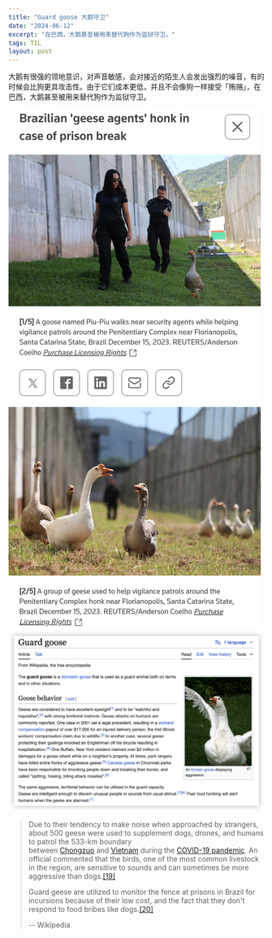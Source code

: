 ```yaml
---
title: "Guard goose 大鹅守卫"
date: "2024-06-12"
excerpt: "在巴西，大鹅甚至被用来替代狗作为监狱守卫。"
tags: TIL
layout: post
---
```


大鹅有很强的领地意识，对声音敏感，会对接近的陌生人会发出强烈的噪音，有的时候会比狗更具攻击性。由于它们成本更低，并且不会像狗一样接受「贿赂」，在巴西，大鹅甚至被用来替代狗作为监狱守卫。

![](assets/images/2024-06-12-20240612-2.png)
![guard-goose](assets/images/guard-goose.png)
 
> Due to their tendency to make noise when approached by strangers, about 500 geese were used to supplement dogs, drones, and humans to patrol the 533-km boundary between [Chongzuo](https://en.wikipedia.org/wiki/Chongzuo "Chongzuo") and [Vietnam](https://en.wikipedia.org/wiki/Vietnam "Vietnam") during the [COVID-19 pandemic](https://en.wikipedia.org/wiki/COVID-19_pandemic "COVID-19 pandemic"). An official commented that the birds, one of the most common livestock in the region, are sensitive to sounds and can sometimes be more aggressive than dogs.[[19]](https://en.wikipedia.org/wiki/Guard_goose#cite_note-19)
> 
> Guard geese are utilized to monitor the fence at prisons in Brazil for incursions because of their low cost, and the fact that they don't respond to food bribes like dogs.[[20]](https://en.wikipedia.org/wiki/Guard_goose#cite_note-20)
> 
> -- Wikipedia